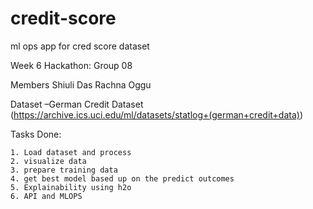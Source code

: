 

# credit-score
ml ops app for cred score dataset

Week 6 Hackathon: Group 08

Members
Shiuli Das
Rachna Oggu

Dataset –German Credit Dataset
(https://archive.ics.uci.edu/ml/datasets/statlog+(german+credit+data))


Tasks Done:

    1. Load dataset and process
    2. visualize data
    3. prepare training data
    4. get best model based up on the predict outcomes
    5. Explainability using h2o
    6. API and MLOPS 
